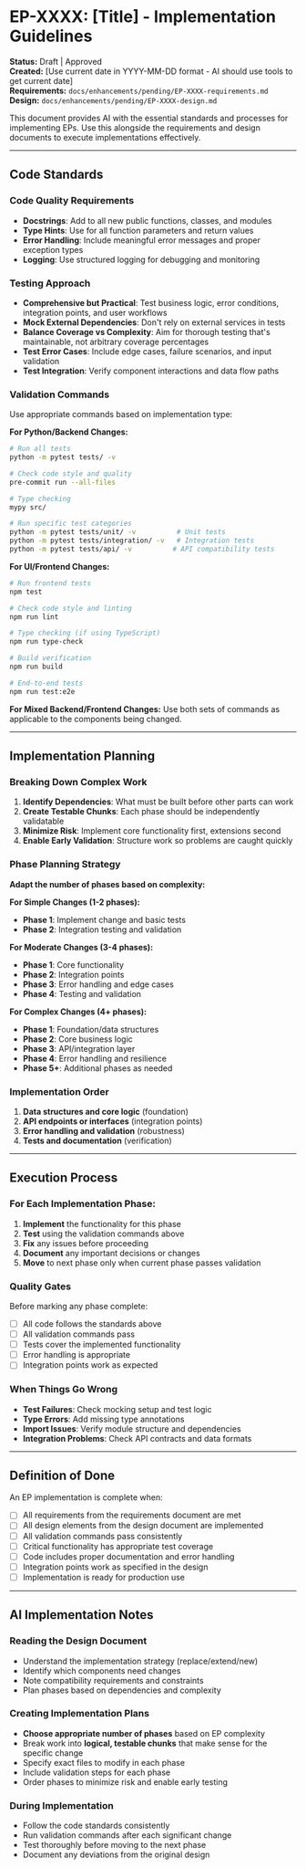 # EP-XXXX: [Title] - Implementation Guidelines

**Status:** Draft | Approved  
**Created:** [Use current date in YYYY-MM-DD format - AI should use tools to get current date]  
**Requirements:** `docs/enhancements/pending/EP-XXXX-requirements.md`
**Design:** `docs/enhancements/pending/EP-XXXX-design.md`

This document provides AI with the essential standards and processes for implementing EPs. Use this alongside the requirements and design documents to execute implementations effectively.

---

## Code Standards

### Code Quality Requirements
- **Docstrings**: Add to all new public functions, classes, and modules
- **Type Hints**: Use for all function parameters and return values
- **Error Handling**: Include meaningful error messages and proper exception types
- **Logging**: Use structured logging for debugging and monitoring

### Testing Approach
- **Comprehensive but Practical**: Test business logic, error conditions, integration points, and user workflows
- **Mock External Dependencies**: Don't rely on external services in tests
- **Balance Coverage vs Complexity**: Aim for thorough testing that's maintainable, not arbitrary coverage percentages
- **Test Error Cases**: Include edge cases, failure scenarios, and input validation
- **Test Integration**: Verify component interactions and data flow paths

### Validation Commands
Use appropriate commands based on implementation type:

**For Python/Backend Changes:**
```bash
# Run all tests
python -m pytest tests/ -v

# Check code style and quality
pre-commit run --all-files

# Type checking
mypy src/

# Run specific test categories
python -m pytest tests/unit/ -v          # Unit tests
python -m pytest tests/integration/ -v   # Integration tests
python -m pytest tests/api/ -v          # API compatibility tests
```

**For UI/Frontend Changes:**
```bash
# Run frontend tests
npm test

# Check code style and linting
npm run lint

# Type checking (if using TypeScript)
npm run type-check

# Build verification
npm run build

# End-to-end tests
npm run test:e2e
```

**For Mixed Backend/Frontend Changes:**
Use both sets of commands as applicable to the components being changed.

---

## Implementation Planning

### Breaking Down Complex Work
1. **Identify Dependencies**: What must be built before other parts can work
2. **Create Testable Chunks**: Each phase should be independently validatable
3. **Minimize Risk**: Implement core functionality first, extensions second
4. **Enable Early Validation**: Structure work so problems are caught quickly

### Phase Planning Strategy
**Adapt the number of phases based on complexity:**

**For Simple Changes (1-2 phases):**
- **Phase 1**: Implement change and basic tests
- **Phase 2**: Integration testing and validation

**For Moderate Changes (3-4 phases):**
- **Phase 1**: Core functionality
- **Phase 2**: Integration points  
- **Phase 3**: Error handling and edge cases
- **Phase 4**: Testing and validation

**For Complex Changes (4+ phases):**
- **Phase 1**: Foundation/data structures
- **Phase 2**: Core business logic
- **Phase 3**: API/integration layer
- **Phase 4**: Error handling and resilience
- **Phase 5+**: Additional phases as needed

### Implementation Order
1. **Data structures and core logic** (foundation)
2. **API endpoints or interfaces** (integration points)
3. **Error handling and validation** (robustness)
4. **Tests and documentation** (verification)

---

## Execution Process

### For Each Implementation Phase:
1. **Implement** the functionality for this phase
2. **Test** using the validation commands above
3. **Fix** any issues before proceeding
4. **Document** any important decisions or changes
5. **Move** to next phase only when current phase passes validation

### Quality Gates
Before marking any phase complete:
- [ ] All code follows the standards above
- [ ] All validation commands pass
- [ ] Tests cover the implemented functionality
- [ ] Error handling is appropriate
- [ ] Integration points work as expected

### When Things Go Wrong
- **Test Failures**: Check mocking setup and test logic
- **Type Errors**: Add missing type annotations
- **Import Issues**: Verify module structure and dependencies
- **Integration Problems**: Check API contracts and data formats

---

## Definition of Done

An EP implementation is complete when:
- [ ] All requirements from the requirements document are met
- [ ] All design elements from the design document are implemented
- [ ] All validation commands pass consistently
- [ ] Critical functionality has appropriate test coverage
- [ ] Code includes proper documentation and error handling
- [ ] Integration points work as specified in the design
- [ ] Implementation is ready for production use

---

## AI Implementation Notes

### Reading the Design Document
- Understand the implementation strategy (replace/extend/new)
- Identify which components need changes
- Note compatibility requirements and constraints
- Plan phases based on dependencies and complexity

### Creating Implementation Plans
- **Choose appropriate number of phases** based on EP complexity
- Break work into **logical, testable chunks** that make sense for the specific change
- Specify exact files to modify in each phase
- Include validation steps for each phase
- Order phases to minimize risk and enable early testing

### During Implementation
- Follow the code standards consistently
- Run validation commands after each significant change
- Test thoroughly before moving to the next phase
- Document any deviations from the original design 